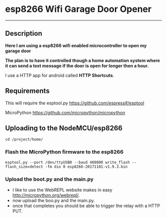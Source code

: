 # esp8266 Wifi Garage Door Opener
----

## Description

**Here I am using a esp8266 wifi enabled microcontroller to open my garage door**

__The plan is to have it controlled though a home automation system where it can send a text message if the door is open for longer then a hour.__

I use a HTTP app for android called **HTTP Shortcuts**.

## Requirements

This will require the esptool.py https://github.com/espressif/esptool

MicroPython https://github.com/micropython/micropython

## Uploading to the NodeMCU/esp8266

`cd /project/home/`

### Flash the MicroPython firmware to the esp8266

`esptool.py --port /dev/ttyUSB0 --baud 460800 write_flash --flash_size=detect -fm dio 0 esp8266-20171101-v1.9.3.bin`

### Upload the boot.py and the main.py

- I like to use the WebREPL website makes in easy http://micropython.org/webrepl/.
- now upload the boo.py and the main.py.
- once that completes you should be able to trigger the relay with a HTTP PUT.


